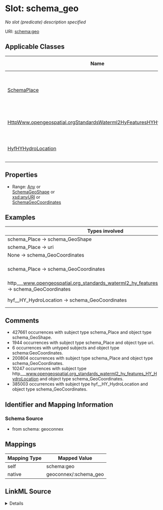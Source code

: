 

# Slot: schema_geo


_No slot (predicate) description specified_





URI: [schema:geo](https://schema.org/geo)



<!-- no inheritance hierarchy -->





## Applicable Classes

| Name | Description | Modifies Slot |
| --- | --- | --- |
| [SchemaPlace](../classes/SchemaPlace.md) | Entities that have a somewhat fixed, physical extension |  no  |
| [HttpWww.opengeospatial.orgStandardsWaterml2HyFeaturesHYHydroLocation](../classes/HttpWww.opengeospatial.orgStandardsWaterml2HyFeaturesHYHydroLocation.md) | No class (type) description specified |  no  |
| [HyfHYHydroLocation](../classes/HyfHYHydroLocation.md) | No class (type) description specified |  no  |







## Properties

* Range: [Any](../classes/Any.md)&nbsp;or&nbsp;<br />[SchemaGeoShape](../classes/SchemaGeoShape.md)&nbsp;or&nbsp;<br />[xsd:anyURI](xsd:anyURI)&nbsp;or&nbsp;<br />[SchemaGeoCoordinates](../classes/SchemaGeoCoordinates.md)






## Examples

| Types involved | Subject | Predicate | Object |
| --- | --- | --- | --- |
| schema_Place → schema_GeoShape | https://geoconnex.us/ref/ua10/98263 | schema:geo | https://gleaner.io/xid/genid/crht3s93cv0c73e1d160 |
| schema_Place → uri | https://geoconnex.us/ref/hu02/01 | schema:geo | _:b1546204 |
| None → schema_GeoCoordinates | https://gleaner.io/xid/genid/cl2fdb4ip8tadg8qd0ug | schema:geo | https://gleaner.io/xid/genid/cl2fdb4ip8tadg8qd0u0 |
| schema_Place → schema_GeoCoordinates | https://sta.geoconnex.dev/collections/WQIE-WQP/Datastreams/items/'007ab627-00bf-f48c-a27c-d1af60f4e3c6' | schema:geo | _:b842332 |
| http___www.opengeospatial.org_standards_waterml2_hy_features_HY_HydroLocation → schema_GeoCoordinates | https://geoconnex.us/ornl/hydrosource/dams/999 | schema:geo | https://gleaner.io/xid/genid/ckh8pd4ip8t5ksin205g |
| hyf__HY_HydroLocation → schema_GeoCoordinates | https://sta.geoconnex.dev/collections/USGS/Things/items/'USNWS-390855089210900' | schema:geo | _:b850486 |


## Comments

* 427661 occurrences with subject type schema_Place and object type schema_GeoShape.
* 1944 occurrences with subject type schema_Place and object type uri.
* 6 occurrences with untyped subjects and object type schema:GeoCoordinates.
* 200804 occurrences with subject type schema_Place and object type schema_GeoCoordinates.
* 10247 occurrences with subject type http___www.opengeospatial.org_standards_waterml2_hy_features_HY_HydroLocation and object type schema_GeoCoordinates.
* 385003 occurrences with subject type hyf__HY_HydroLocation and object type schema_GeoCoordinates.

## Identifier and Mapping Information







### Schema Source


* from schema: geoconnex




## Mappings

| Mapping Type | Mapped Value |
| ---  | ---  |
| self | schema:geo |
| native | geoconnex/:schema_geo |




## LinkML Source

<details>
```yaml
name: schema_geo
description: No slot (predicate) description specified
comments:
- 427661 occurrences with subject type schema_Place and object type schema_GeoShape.
- 1944 occurrences with subject type schema_Place and object type uri.
- 6 occurrences with untyped subjects and object type schema:GeoCoordinates.
- 200804 occurrences with subject type schema_Place and object type schema_GeoCoordinates.
- 10247 occurrences with subject type http___www.opengeospatial.org_standards_waterml2_hy_features_HY_HydroLocation
  and object type schema_GeoCoordinates.
- 385003 occurrences with subject type hyf__HY_HydroLocation and object type schema_GeoCoordinates.
examples:
- description: schema_Place → schema_GeoShape
  object:
    example_object: https://gleaner.io/xid/genid/crht3s93cv0c73e1d160
    example_predicate: schema:geo
    example_subject: https://geoconnex.us/ref/ua10/98263
- description: schema_Place → uri
  object:
    example_object: _:b1546204
    example_predicate: schema:geo
    example_subject: https://geoconnex.us/ref/hu02/01
- description: None → schema_GeoCoordinates
  object:
    example_object: https://gleaner.io/xid/genid/cl2fdb4ip8tadg8qd0u0
    example_predicate: schema:geo
    example_subject: https://gleaner.io/xid/genid/cl2fdb4ip8tadg8qd0ug
- description: schema_Place → schema_GeoCoordinates
  object:
    example_object: _:b842332
    example_predicate: schema:geo
    example_subject: https://sta.geoconnex.dev/collections/WQIE-WQP/Datastreams/items/'007ab627-00bf-f48c-a27c-d1af60f4e3c6'
- description: http___www.opengeospatial.org_standards_waterml2_hy_features_HY_HydroLocation
    → schema_GeoCoordinates
  object:
    example_object: https://gleaner.io/xid/genid/ckh8pd4ip8t5ksin205g
    example_predicate: schema:geo
    example_subject: https://geoconnex.us/ornl/hydrosource/dams/999
- description: hyf__HY_HydroLocation → schema_GeoCoordinates
  object:
    example_object: _:b850486
    example_predicate: schema:geo
    example_subject: https://sta.geoconnex.dev/collections/USGS/Things/items/'USNWS-390855089210900'
from_schema: geoconnex
rank: 1000
slot_uri: schema:geo
alias: schema_geo
domain_of:
- http___www.opengeospatial.org_standards_waterml2_hy_features_HY_HydroLocation
- hyf__HY_HydroLocation
- schema_Place
range: Any
any_of:
- range: schema_GeoShape
- range: uri
- range: schema_GeoCoordinates

```
</details>